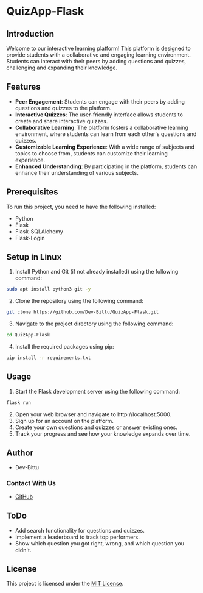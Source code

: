 # QuizApp-Flask

## Introduction
Welcome to our interactive learning platform! This platform is designed to provide students with a collaborative and engaging learning environment. Students can interact with their peers by adding questions and quizzes, challenging and expanding their knowledge.

## Features
- **Peer Engagement**: Students can engage with their peers by adding questions and quizzes to the platform.
- **Interactive Quizzes**: The user-friendly interface allows students to create and share interactive quizzes.
- **Collaborative Learning**: The platform fosters a collaborative learning environment, where students can learn from each other's questions and quizzes.
- **Customizable Learning Experience**: With a wide range of subjects and topics to choose from, students can customize their learning experience.
- **Enhanced Understanding**: By participating in the platform, students can enhance their understanding of various subjects.

## Prerequisites
To run this project, you need to have the following installed:
- Python
- Flask
- Flask-SQLAlchemy
- Flask-Login

## Setup in Linux
1. Install Python and Git (if not already installed) using the following command:
```bash
sudo apt install python3 git -y
```
2. Clone the repository using the following command:
```bash
git clone https://github.com/Dev-Bittu/QuizApp-Flask.git
```
3. Navigate to the project directory using the following command:
```bash
cd QuizApp-Flask
```
4. Install the required packages using pip:
```bash
pip install -r requirements.txt
```

## Usage
1. Start the Flask development server using the following command:
```bash
flask run
```
2. Open your web browser and navigate to http://localhost:5000.
3. Sign up for an account on the platform.
4. Create your own questions and quizzes or answer existing ones.
5. Track your progress and see how your knowledge expands over time.

## Author
- Dev-Bittu

### Contact With Us
  - [GitHub](https://github.com/Dev-Bittu "Dev-Bittu")

## ToDo
- Add search functionality for questions and quizzes.
- Implement a leaderboard to track top performers.
- Show which question you got right, wrong, and which question you didn't.

## License
This project is licensed under the [MIT License](LICENSE "License File").
